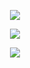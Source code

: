 
<p align="center">
  <img src="https://files.catbox.moe/9hg293.png"
</p>
<p align="center">
<img src="https://komarev.com/ghpvc/?username=226w7n7&label=luckyhacker+warriors"
  </p>
<p align="center">
  <img src="https://spotify-github-profile.kittinanx.com/api/view?uid=31n36744pxrqlhnihu3jioaqiqyy&cover_image=true&theme=novatorem&show_offline=false&background_color=001f13&interchange=false&bar_color=165d13&bar_color_cover=false)](https://github.com/kittinan/spotify-github-profile" />
</p>
